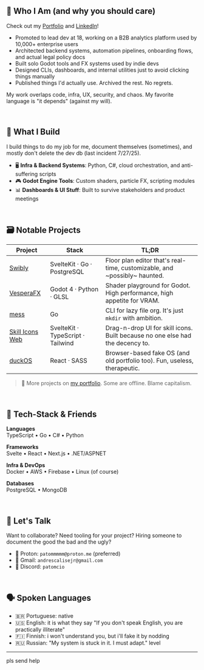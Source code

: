 ## 🦆 Who I Am (and why you should care)

Check out my [Portfolio](https://www.devkcud.com) and [LinkedIn](https://www.linkedin.com/in/andre-albanese-junior)!

- Promoted to lead dev at 18, working on a B2B analytics platform used by 10,000+ enterprise users
- Architected backend systems, automation pipelines, onboarding flows, and actual legal policy docs
- Built solo Godot tools and FX systems used by indie devs
- Designed CLIs, dashboards, and internal utilities just to avoid clicking things manually
- Published things I'd actually use. Archived the rest. No regrets.

My work overlaps code, infra, UX, security, and chaos. My favorite language is "it depends" (against my will).

<br>

## 🧪 What I Build

I build things to do my job for me, document themselves (sometimes), and mostly don't delete the dev db (last incident 7/27/25).

- 🖥️ **Infra & Backend Systems**: Python, C#, cloud orchestration, and anti-suffering scripts
- 🎮 **Godot Engine Tools**: Custom shaders, particle FX, scripting modules
- 📊 **Dashboards & UI Stuff**: Built to survive stakeholders and product meetings

<br>

## 🗃️ Notable Projects

| Project                                                       | Stack                             | TL;DR                                                                         |
| ------------------------------------------------------------- | --------------------------------- | ----------------------------------------------------------------------------- |
| [Swibly](https://github.com/swibly)                           | SvelteKit · Go · PostgreSQL       | Floor plan editor that's real-time, customizable, and ~possibly~ haunted.     |
| [VesperaFX](https://github.com/devkcud/VesperaFX)             | Godot 4 · Python · GLSL           | Shader playground for Godot. High performance, high appetite for VRAM.        |
| [mess](https://github.com/devkcud/mess)                       | Go                                | CLI for lazy file org. It's just `mkdir` with ambition.                       |
| [Skill Icons Web](https://github.com/devkcud/skill-icons-web) | SvelteKit · TypeScript · Tailwind | Drag-n-drop UI for skill icons. Built because no one else had the decency to. |
| [duckOS](https://github.com/devkcud/duckos)                   | React · SASS                      | Browser-based fake OS (and old portfolio too). Fun, useless, therapeutic.     |

> 🧪 More projects on [my portfolio](https://www.devkcud.com). Some are offline. Blame capitalism.

<br>

## 🧰 Tech-Stack & Friends

**Languages**  
TypeScript • Go • C# • Python

**Frameworks**  
Svelte • React • Next.js • .NET/ASPNET

**Infra & DevOps**  
Docker • AWS • Firebase • Linux (of course)

**Databases**  
PostgreSQL • MongoDB

<br>

## 🤝 Let's Talk

Want to collaborate? Need tooling for your project? Hiring someone to document the good the bad and the ugly?

- 📧 Proton: `patommmmm@proton.me` (preferred)
- 📨 Gmail: `andrescalisejr@gmail.com`
- 💬 Discord: `patomcio`

<br>

## 🗣️ Spoken Languages

- 🇧🇷 Portuguese: native
- 🇺🇸 English: it is what they say "If you don't speak English, you are practically illiterate"
- 🇫🇮 Finnish: i won't understand you, but i'll fake it by nodding
- 🇷🇺 Russian: "My system is stuck in it. I must adapt." level

---

pls send help
